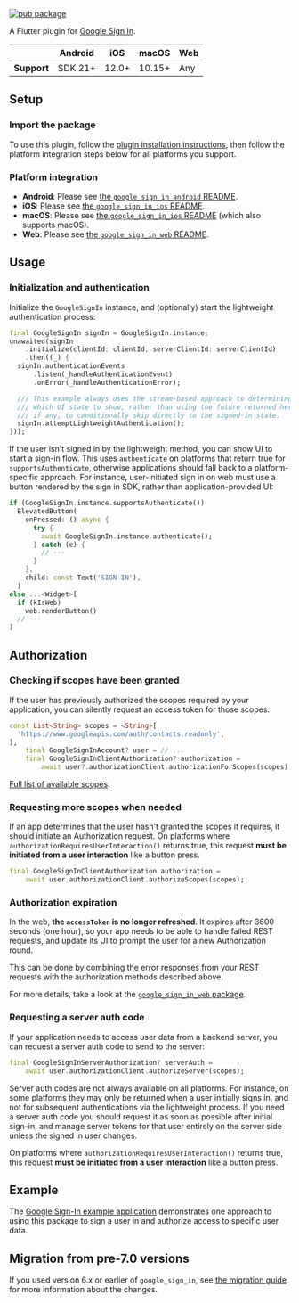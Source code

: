 [![pub package](https://img.shields.io/pub/v/google_sign_in.svg)](https://pub.dev/packages/google_sign_in)

A Flutter plugin for [Google Sign In](https://developers.google.com/identity/).

|             | Android | iOS   | macOS  | Web |
|-------------|---------|-------|--------|-----|
| **Support** | SDK 21+ | 12.0+ | 10.15+ | Any |

## Setup

### Import the package

To use this plugin, follow the
[plugin installation instructions](https://pub.dev/packages/google_sign_in/install),
then follow the platform integration steps below for all platforms you support.

### Platform integration

* **Android**: Please see [the `google_sign_in_android` README](https://pub.dev/packages/google_sign_in_android#integration).
* **iOS**: Please see [the `google_sign_in_ios` README](https://pub.dev/packages/google_sign_in_ios#ios-integration).
* **macOS**: Please see [the `google_sign_in_ios` README](https://pub.dev/packages/google_sign_in_ios#macos-integration) (which also supports macOS).
* **Web**: Please see [the `google_sign_in_web` README](https://pub.dev/packages/google_sign_in_web#integration).

## Usage

### Initialization and authentication

Initialize the `GoogleSignIn` instance, and (optionally) start the lightweight
authentication process:

<?code-excerpt "example/lib/main.dart (Setup)"?>
```dart
final GoogleSignIn signIn = GoogleSignIn.instance;
unawaited(signIn
    .initialize(clientId: clientId, serverClientId: serverClientId)
    .then((_) {
  signIn.authenticationEvents
      .listen(_handleAuthenticationEvent)
      .onError(_handleAuthenticationError);

  /// This example always uses the stream-based approach to determining
  /// which UI state to show, rather than using the future returned here,
  /// if any, to conditionally skip directly to the signed-in state.
  signIn.attemptLightweightAuthentication();
}));
```

If the user isn't signed in by the lightweight method, you can show UI to
start a sign-in flow. This uses `authenticate` on platforms that return true
for `supportsAuthenticate`, otherwise applications should fall back to a
platform-specific approach. For instance, user-initiated sign in on web must
use a button rendered by the sign in SDK, rather than application-provided
UI:

<?code-excerpt "example/lib/main.dart (ExplicitSignIn)"?>
```dart
if (GoogleSignIn.instance.supportsAuthenticate())
  ElevatedButton(
    onPressed: () async {
      try {
        await GoogleSignIn.instance.authenticate();
      } catch (e) {
        // ···
      }
    },
    child: const Text('SIGN IN'),
  )
else ...<Widget>[
  if (kIsWeb)
    web.renderButton()
  // ···
]
```

## Authorization

### Checking if scopes have been granted

If the user has previously authorized the scopes required by your application,
you can silently request an access token for those scopes:

<?code-excerpt "example/lib/main.dart (CheckAuthorization)" plaster="none"?>
```dart
const List<String> scopes = <String>[
  'https://www.googleapis.com/auth/contacts.readonly',
];
    final GoogleSignInAccount? user = // ...
    final GoogleSignInClientAuthorization? authorization =
        await user?.authorizationClient.authorizationForScopes(scopes);
```

[Full list of available scopes](https://developers.google.com/identity/protocols/googlescopes).

### Requesting more scopes when needed

If an app determines that the user hasn't granted the scopes it requires, it
should initiate an Authorization request. On platforms where
`authorizationRequiresUserInteraction()` returns true,
this request **must be initiated from a user interaction** like a button press.

<?code-excerpt "example/lib/main.dart (RequestScopes)"?>
```dart
final GoogleSignInClientAuthorization authorization =
    await user.authorizationClient.authorizeScopes(scopes);
```

### Authorization expiration

In the web, **the `accessToken` is no longer refreshed**. It expires after 3600
seconds (one hour), so your app needs to be able to handle failed REST requests,
and update its UI to prompt the user for a new Authorization round.

This can be done by combining the error responses from your REST requests with
the authorization methods described above.

For more details, take a look at the
[`google_sign_in_web` package](https://pub.dev/packages/google_sign_in_web).

### Requesting a server auth code

If your application needs to access user data from a backend server, you can
request a server auth code to send to the server:

<?code-excerpt "example/lib/main.dart (RequestServerAuth)"?>
```dart
final GoogleSignInServerAuthorization? serverAuth =
    await user.authorizationClient.authorizeServer(scopes);
```

Server auth codes are not always available on all platforms. For instance, on
some platforms they may only be returned when a user initially signs in, and
not for subsequent authentications via the lightweight process. If you
need a server auth code you should request it as soon as possible after initial
sign-in, and manage server tokens for that user entirely on the server side
unless the signed in user changes.

On platforms where `authorizationRequiresUserInteraction()` returns true,
this request **must be initiated from a user interaction** like a button press.

## Example

The
[Google Sign-In example application](https://github.com/flutter/packages/blob/main/packages/google_sign_in/google_sign_in/example/lib/main.dart) demonstrates one approach to using this
package to sign a user in and authorize access to specific user data.

## Migration from pre-7.0 versions

If you used version 6.x or earlier of `google_sign_in`, see
[the migration guide](https://github.com/flutter/packages/blob/main/packages/google_sign_in/google_sign_in/MIGRATION.md)
for more information about the changes.
